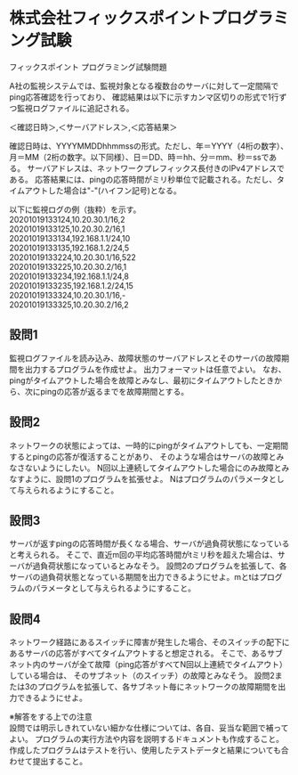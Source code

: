 # 株式会社フィックスポイントプログラミング試験


フィックスポイント プログラミング試験問題

A社の監視システムでは、監視対象となる複数台のサーバに対して一定間隔でping応答確認を行っており、
確認結果は以下に示すカンマ区切りの形式で1行ずつ監視ログファイルに追記される。

＜確認日時＞,＜サーバアドレス＞,＜応答結果＞

確認日時は、YYYYMMDDhhmmssの形式。ただし、年＝YYYY（4桁の数字）、月＝MM（2桁の数字。以下同様）、日＝DD、時＝hh、分＝mm、秒＝ssである。
サーバアドレスは、ネットワークプレフィックス長付きのIPv4アドレスである。
応答結果には、pingの応答時間がミリ秒単位で記載される。ただし、タイムアウトした場合は"-"(ハイフン記号)となる。

以下に監視ログの例（抜粋）を示す。  
20201019133124,10.20.30.1/16,2  
20201019133125,10.20.30.2/16,1  
20201019133134,192.168.1.1/24,10  
20201019133135,192.168.1.2/24,5  
20201019133224,10.20.30.1/16,522  
20201019133225,10.20.30.2/16,1  
20201019133234,192.168.1.1/24,8  
20201019133235,192.168.1.2/24,15  
20201019133324,10.20.30.1/16,-  
20201019133325,10.20.30.2/16,2  

## 設問1
監視ログファイルを読み込み、故障状態のサーバアドレスとそのサーバの故障期間を出力するプログラムを作成せよ。
出力フォーマットは任意でよい。
なお、pingがタイムアウトした場合を故障とみなし、最初にタイムアウトしたときから、次にpingの応答が返るまでを故障期間とする。

## 設問2
ネットワークの状態によっては、一時的にpingがタイムアウトしても、一定期間するとpingの応答が復活することがあり、
そのような場合はサーバの故障とみなさないようにしたい。
N回以上連続してタイムアウトした場合にのみ故障とみなすように、設問1のプログラムを拡張せよ。
Nはプログラムのパラメータとして与えられるようにすること。

## 設問3
サーバが返すpingの応答時間が長くなる場合、サーバが過負荷状態になっていると考えられる。
そこで、直近m回の平均応答時間がtミリ秒を超えた場合は、サーバが過負荷状態になっているとみなそう。
設問2のプログラムを拡張して、各サーバの過負荷状態となっている期間を出力できるようにせよ。mとtはプログラムのパラメータとして与えられるようにすること。

## 設問4
ネットワーク経路にあるスイッチに障害が発生した場合、そのスイッチの配下にあるサーバの応答がすべてタイムアウトすると想定される。
そこで、あるサブネット内のサーバが全て故障（ping応答がすべてN回以上連続でタイムアウト）している場合は、
そのサブネット（のスイッチ）の故障とみなそう。
設問2または3のプログラムを拡張して、各サブネット毎にネットワークの故障期間を出力できるようにせよ。

※解答をする上での注意  
設問では明示しきれていない細かな仕様については、各自、妥当な範囲で補ってよい。
プログラムの実行方法や内容を説明するドキュメントも作成すること。
作成したプログラムはテストを行い、使用したテストデータと結果についても合わせて提出すること。

